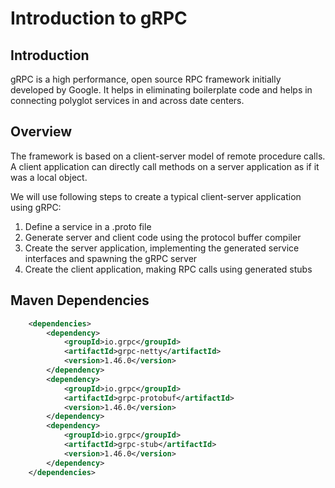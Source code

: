 # Introduction to gRPC

## Introduction
gRPC is a high performance, open source RPC framework initially developed by Google. It helps 
in eliminating boilerplate code and helps in connecting polyglot services in and across
date centers.

## Overview
The framework is based on a client-server model of remote procedure calls. A client application can directly call methods on a server application as if it was a local object.

We will use following steps to create a typical client-server application using gRPC:
1. Define a service in a .proto file
2. Generate server and client code using the protocol buffer compiler
3. Create the server application, implementing the generated service interfaces and spawning the gRPC server
4. Create the client application, making RPC calls using generated stubs

## Maven Dependencies
```xml
    <dependencies>
        <dependency>
            <groupId>io.grpc</groupId>
            <artifactId>grpc-netty</artifactId>
            <version>1.46.0</version>
        </dependency>
        <dependency>
            <groupId>io.grpc</groupId>
            <artifactId>grpc-protobuf</artifactId>
            <version>1.46.0</version>
        </dependency>
        <dependency>
            <groupId>io.grpc</groupId>
            <artifactId>grpc-stub</artifactId>
            <version>1.46.0</version>
        </dependency>
    </dependencies>
```